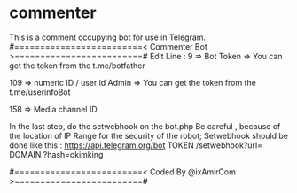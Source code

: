 # commenter
This is a comment occupying bot for use in Telegram.
#=========================< Commenter Bot >=========================#
Edit Line :
9 => Bot Token => You can get the token from the t.me/botfather

109 =>  numeric ID / user id Admin => You can get the token from the t.me/userinfoBot

158 =>  Media channel ID 

In the last step, do the setwebhook on the bot.php
Be careful , because of the location of IP Range for the security of the robot; Setwebhook should be done like this :
https://api.telegram.org/bot TOKEN /setwebhook?url= DOMAIN ?hash=okimking

#=========================< Coded By @ixAmirCom >=========================#
